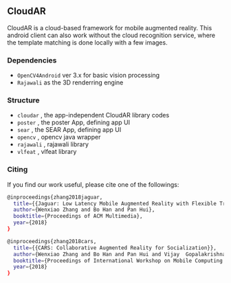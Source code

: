 ## CloudAR
CloudAR is a cloud-based framework for mobile augmented reality. This android client
can also work without the cloud recognition service, where the template matching is
done locally with a few images.

### Dependencies

* `OpenCV4Android` ver 3.x for basic vision processing
* `Rajawali` as the 3D renderring engine

### Structure

* `cloudar` , the app-independent CloudAR library codes
* `poster` , the poster App, defining app UI
* `sear` , the SEAR App, defining app UI
* `opencv` , opencv java wrapper
* `rajawali` , rajawali library
* `vlfeat` , vlfeat library

### Citing

If you find our work useful, please cite one of the followings:

```sh
@inproceedings{zhang2018jaguar,
  title={{Jaguar: Low Latency Mobile Augmented Reality with Flexible Tracking}},
  author={Wenxiao Zhang and Bo Han and Pan Hui},
  booktitle={Proceedings of ACM Multimedia},
  year={2018}
}

@inproceedings{zhang2018cars,
  title={{CARS: Collaborative Augmented Reality for Socialization}},
  author={Wenxiao Zhang and Bo Han and Pan Hui and Vijay  Gopalakrishnan and Eric Zavesky and Feng Qian},
  booktitle={Proceedings of International Workshop on Mobile Computing Systems and Applications (HotMobile)},
  year={2018}
}
```

